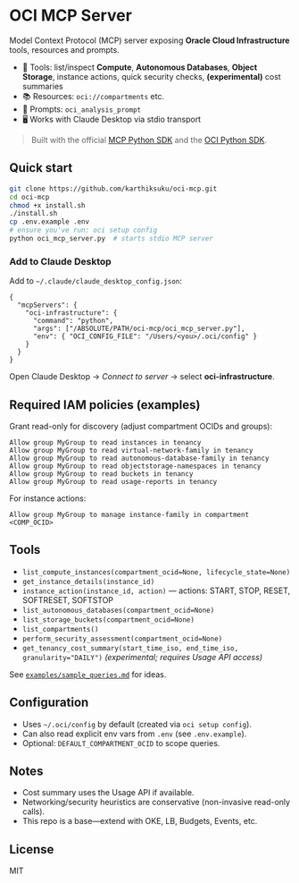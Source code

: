 # OCI MCP Server

Model Context Protocol (MCP) server exposing **Oracle Cloud Infrastructure** tools, resources and prompts.

- 🔧 Tools: list/inspect **Compute**, **Autonomous Databases**, **Object Storage**, instance actions, quick security checks, **(experimental)** cost summaries
- 📚 Resources: `oci://compartments` etc.
- 🧠 Prompts: `oci_analysis_prompt`
- 🖥️ Works with Claude Desktop via stdio transport

> Built with the official [MCP Python SDK](https://modelcontextprotocol.io/quickstart/server) and the [OCI Python SDK](https://oracle-cloud-infrastructure-python-sdk.readthedocs.io).

## Quick start

```bash
git clone https://github.com/karthiksuku/oci-mcp.git
cd oci-mcp
chmod +x install.sh
./install.sh
cp .env.example .env
# ensure you've run: oci setup config
python oci_mcp_server.py  # starts stdio MCP server
```

### Add to Claude Desktop

Add to `~/.claude/claude_desktop_config.json`:
```jsonc
{
  "mcpServers": {
    "oci-infrastructure": {
      "command": "python",
      "args": ["/ABSOLUTE/PATH/oci-mcp/oci_mcp_server.py"],
      "env": { "OCI_CONFIG_FILE": "/Users/<you>/.oci/config" }
    }
  }
}
```

Open Claude Desktop → *Connect to server* → select **oci-infrastructure**.

## Required IAM policies (examples)

Grant read-only for discovery (adjust compartment OCIDs and groups):

```
Allow group MyGroup to read instances in tenancy
Allow group MyGroup to read virtual-network-family in tenancy
Allow group MyGroup to read autonomous-database-family in tenancy
Allow group MyGroup to read objectstorage-namespaces in tenancy
Allow group MyGroup to read buckets in tenancy
Allow group MyGroup to read usage-reports in tenancy
```

For instance actions:

```
Allow group MyGroup to manage instance-family in compartment <COMP_OCID>
```

## Tools

- `list_compute_instances(compartment_ocid=None, lifecycle_state=None)`
- `get_instance_details(instance_id)`
- `instance_action(instance_id, action)` — actions: START, STOP, RESET, SOFTRESET, SOFTSTOP
- `list_autonomous_databases(compartment_ocid=None)`
- `list_storage_buckets(compartment_ocid=None)`
- `list_compartments()`
- `perform_security_assessment(compartment_ocid=None)`
- `get_tenancy_cost_summary(start_time_iso, end_time_iso, granularity="DAILY")` *(experimental; requires Usage API access)*

See [`examples/sample_queries.md`](examples/sample_queries.md) for ideas.

## Configuration

- Uses `~/.oci/config` by default (created via `oci setup config`).
- Can also read explicit env vars from `.env` (see `.env.example`).
- Optional: `DEFAULT_COMPARTMENT_OCID` to scope queries.

## Notes

- Cost summary uses the Usage API if available.
- Networking/security heuristics are conservative (non-invasive read-only calls).
- This repo is a base—extend with OKE, LB, Budgets, Events, etc.

## License

MIT
